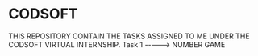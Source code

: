 # CODSOFT
THIS REPOSITORY CONTAIN THE TASKS ASSIGNED TO ME UNDER THE CODSOFT VIRTUAL INTERNSHIP.
Task 1 -----> NUMBER GAME
